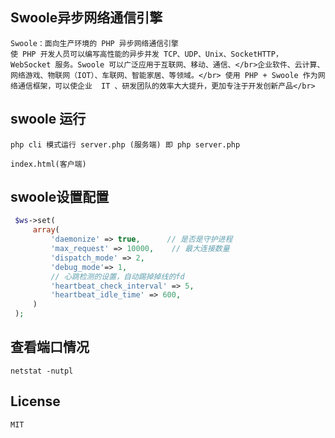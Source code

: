 
## Swoole异步网络通信引擎
    Swoole：面向生产环境的 PHP 异步网络通信引擎
    使 PHP 开发人员可以编写高性能的异步并发 TCP、UDP、Unix、SocketHTTP， WebSocket 服务。Swoole 可以广泛应用于互联网、移动、通信、</br>企业软件、云计算、网络游戏、物联网（IOT）、车联网、智能家居、等领域。</br> 使用 PHP + Swoole 作为网络通信框架，可以使企业  IT 、研发团队的效率大大提升，更加专注于开发创新产品</br>
    
## swoole 运行
    php cli 模式运行 server.php (服务端) 即 php server.php
    
    index.html(客户端)
   
## swoole设置配置
   ```php
    $ws->set(
        array(
            'daemonize' => true,      // 是否是守护进程
            'max_request' => 10000,    // 最大连接数量
            'dispatch_mode' => 2,
            'debug_mode'=> 1,
            // 心跳检测的设置，自动踢掉掉线的fd
            'heartbeat_check_interval' => 5,
            'heartbeat_idle_time' => 600,
        )
    );
   ```
## 查看端口情况

    netstat -nutpl
    
## License
    MIT
